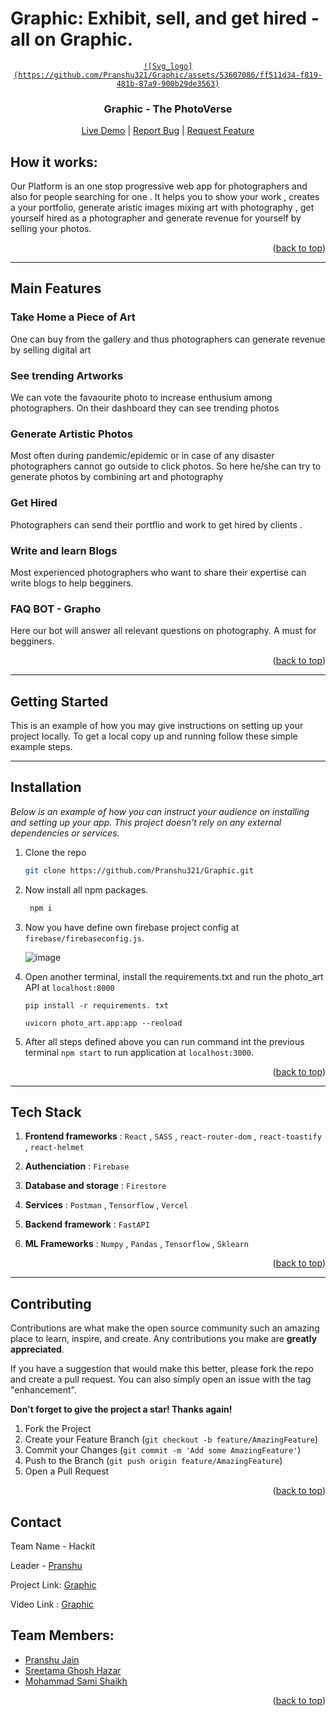 # Graphic: Exhibit, sell, and get hired - all on Graphic.

<div align="center">
  <a id="top" href="https://Graphic.vercel.app/" target="blank">
   
    ![Svg_logo](https://github.com/Pranshu321/Graphic/assets/53607086/ff511d34-f819-481b-87a9-900b29de3563)

  </a>

  <h3 align="center">Graphic - The PhotoVerse</h3>

  <p align="center">
    <a href="https://Graphic.vercel.app/" target="blank">Live Demo</a> |
    <a href="https://github.com/Pranshu321/Graphic/issues" target="blank">Report Bug</a> |
    <a href="https://github.com/Pranshu321/Graphic/issues" target="blank">Request Feature</a>
  </p>
</div>

## How it works:

Our Platform is an one stop progressive web app for photographers and also for people searching for one . It helps you to show your work , creates a your portfolio, generate aristic images mixing art with photography , get yourself hired as a photographer and generate revenue for yourself by selling your photos.

<p align="right">(<a href="#top">back to top</a>)</p>

---

## Main Features

### Take Home a Piece of Art

One can buy from the gallery and thus photographers can generate revenue by selling digital art

### See trending Artworks

We can vote the favaourite photo to increase enthusium among photographers. On their dashboard they can see trending photos

### Generate Artistic Photos

Most often during pandemic/epidemic or in case of any disaster photographers cannot go outside to click photos. So here he/she can try to generate photos by combining art and photography

### Get Hired

Photographers can send their portflio and work to get hired by clients .

### Write and learn Blogs

Most experienced photographers who want to share their expertise can write blogs to help begginers.

### FAQ BOT - Grapho

Here our bot will answer all relevant questions on photography. A must for begginers.

<p align="right">(<a href="#top">back to top</a>)</p>

---

<!-- GETTING STARTED -->

## Getting Started

This is an example of how you may give instructions on setting up your project locally.
To get a local copy up and running follow these simple example steps.

---

## Installation

_Below is an example of how you can instruct your audience on installing and setting up your app. This project doesn't rely on any external dependencies or services._

1. Clone the repo
   ```sh
   git clone https://github.com/Pranshu321/Graphic.git
   ```
2. Now install all npm packages.

   ```sh
    npm i
   ```

3. Now you have define own firebase project config at `firebase/firebaseconfig.js`.

   ![image](https://user-images.githubusercontent.com/86917304/183728317-30372103-f0d7-4e99-b12c-7f0cd825ea18.png)

4. Open another terminal, install the requirements.txt and run the photo_art API at `localhost:8000`

   ```
   pip install -r requirements. txt

   uvicorn photo_art.app:app --reoload
   ```

5. After all steps defined above you can run command int the previous terminal `npm start` to run application at `localhost:3000`.

<p align="right">(<a href="#top">back to top</a>)</p>

---

## Tech Stack

1. **Frontend frameworks** : `React` , `SASS` , `react-router-dom` , `react-toastify` , `react-helmet`

2. **Authenciation** : `Firebase`

3. **Database and storage** : `Firestore`

4. **Services** : `Postman` , `Tensorflow` , `Vercel`

5. **Backend framework** : `FastAPI`

6. **ML Frameworks** : `Numpy` , `Pandas` , `Tensorflow` , `Sklearn`
<p align="right">(<a href="#top">back to top</a>)</p>

---

## Contributing

Contributions are what make the open source community such an amazing place to learn, inspire, and create. Any contributions you make are **greatly appreciated**.

If you have a suggestion that would make this better, please fork the repo and create a pull request. You can also simply open an issue with the tag "enhancement".

**Don't forget to give the project a star! Thanks again!**

1. Fork the Project
2. Create your Feature Branch (`git checkout -b feature/AmazingFeature`)
3. Commit your Changes (`git commit -m 'Add some AmazingFeature'`)
4. Push to the Branch (`git push origin feature/AmazingFeature`)
5. Open a Pull Request

<p align="right">(<a href="#top">back to top</a>)</p>

<!-- CONTACT -->

## Contact

Team Name - Hackit

Leader - [Pranshu](mailto:pranshujain0331@gmail.com)

Project Link: [Graphic](https://Graphic.vercel.app/)

Video Link : [Graphic]()

## Team Members:

-  [Pranshu Jain](https://github.com/Pranshu321)
-  [Sreetama Ghosh Hazar](https://github.com/Sreetama2001)
-  [Mohammad Sami Shaikh](https://github.com/MSamiDev)

<p align="right">(<a href="#top">back to top</a>)</p>
